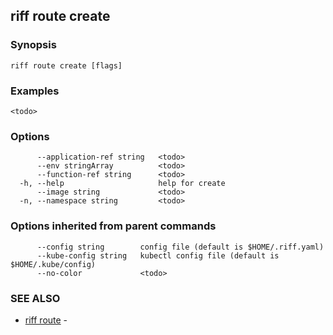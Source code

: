 ## riff route create

<todo>

### Synopsis

<todo>

```
riff route create [flags]
```

### Examples

```
<todo>
```

### Options

```
      --application-ref string   <todo>
      --env stringArray          <todo>
      --function-ref string      <todo>
  -h, --help                     help for create
      --image string             <todo>
  -n, --namespace string         <todo>
```

### Options inherited from parent commands

```
      --config string        config file (default is $HOME/.riff.yaml)
      --kube-config string   kubectl config file (default is $HOME/.kube/config)
      --no-color             <todo>
```

### SEE ALSO

* [riff route](riff_route.md)	 - <todo>

